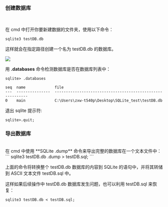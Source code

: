 ### 创建数据库
<br>

在 cmd 中打开你要新建数据的文件夹，使用以下命令：

```
sqlite3 testDB.db
```

这样就会在指定路径创建一个名为 testDB.db 的数据库。


![](http://upload-images.jianshu.io/upload_images/2070024-0c4042be729c1e5d.png?imageMogr2/auto-orient/strip%7CimageView2/2/w/1240)

用 **.databases** 命令检测数据库是否在数据库列表中：
```
sqlite> .databases

seq  name             file                                                      
---  ---------------  ----------------------------------------------------------
0    main             C:\Users\zxw-t540p\Desktop\SQLite_test\testDB.db 
```

退出 sqlite 提示符:
```
sqlite>.quit;
```

### 导出数据库
<br>
在 cmd 中使用 **SQLite .dump** 命令来导出完整的数据库在一个文本文件中：
```
sqlite3 testDB.db .dump > testDB.sql;
```

上面的命令将转换整个 testDB.db 数据库的内容到 SQLite 的语句中，并将其转储到 ASCII 文本文件 testDB.sql 中。

这样如果后续操作中 testDB.db 数据库发生问题，也可以利用 testDB.sql 来恢复：

```
sqlite3 testDB.db < testDB.sql;
```
